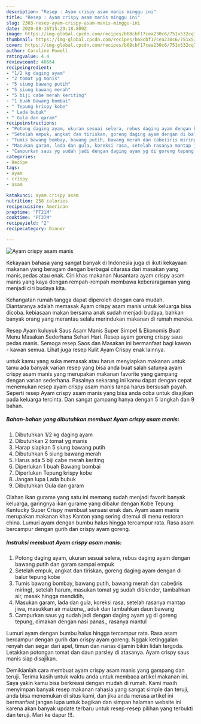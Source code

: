 ```yaml
---
description: "Resep : Ayam crispy asam manis minggu ini"
title: "Resep : Ayam crispy asam manis minggu ini"
slug: 2303-resep-ayam-crispy-asam-manis-minggu-ini
date: 2020-08-16T15:29:18.809Z
image: https://img-global.cpcdn.com/recipes/b68cbf17cea230c6/751x532cq70/ayam-crispy-asam-manis-foto-resep-utama.jpg
thumbnail: https://img-global.cpcdn.com/recipes/b68cbf17cea230c6/751x532cq70/ayam-crispy-asam-manis-foto-resep-utama.jpg
cover: https://img-global.cpcdn.com/recipes/b68cbf17cea230c6/751x532cq70/ayam-crispy-asam-manis-foto-resep-utama.jpg
author: Caroline Powell
ratingvalue: 4.4
reviewcount: 40664
recipeingredient:
- "1/2 kg daging ayam"
- "2 tomat yg manis"
- "5 siung bawang putih"
- "5 siung bawang merah"
- "5 biji cabe merah keriting"
- "1 buah Bawang bombai"
- " Tepung krispy kobe"
- " Lada bubuk"
- " Gula dan garam"
recipeinstructions:
- "Potong daging ayam, ukuran sesuai selera, rebus daging ayam dengan bawang putih dan garam sampai empuk"
- "Setelah empuk, angkat dan tiriskan, goreng daging ayam dengan di balur tepung kobe"
- "Tumis bawang bombay, bawang putih, bawang merah dan cabe(iris miring), setelah harum, masukan tomat yg sudah diblender, tambahkan air, masak hingga mendidih,"
- "Masukan garam, lada dan gula, koreksi rasa, setelah rasanya mantap jiwa, masukkan air maizena,, aduk dan tambahkan daun bawang"
- "Campurkan saus yg sudah jadi dengan daging ayam yg di goreng tepung, dimakan dengan nasi panas,, rasanya mantul"
categories:
- Recipe
tags:
- ayam
- crispy
- asam

katakunci: ayam crispy asam 
nutrition: 258 calories
recipecuisine: American
preptime: "PT21M"
cooktime: "PT37M"
recipeyield: "2"
recipecategory: Dinner

---
```



![Ayam crispy asam manis](https://img-global.cpcdn.com/recipes/b68cbf17cea230c6/751x532cq70/ayam-crispy-asam-manis-foto-resep-utama.jpg)

Kekayaan bahasa yang sangat banyak di Indonesia juga di ikuti kekayaan makanan yang beragam dengan berbagai citarasa dari masakan yang manis,pedas atau enak. Ciri khas makanan Nusantara ayam crispy asam manis yang kaya dengan rempah-rempah membawa keberaragaman yang menjadi ciri budaya kita.


Kehangatan rumah tangga dapat diperoleh dengan cara mudah. Diantaranya adalah memasak Ayam crispy asam manis untuk keluarga bisa dicoba. kebiasaan makan bersama anak sudah menjadi budaya, bahkan banyak orang yang merantau selalu merindukan makanan di rumah mereka.

Resep Ayam kuluyuk Saus Asam Manis Super Simpel &amp; Ekonomis Buat Menu Masakan Sederhana Sehari Hari. Resep ayam goreng crispy saus pedas manis. Semoga resep Saos dan Masakan ini bermanfaat bagi kawan - kawan semua. Lihat juga resep Kulit Ayam Crispy enak lainnya.

untuk kamu yang suka memasak atau harus menyiapkan makanan untuk tamu ada banyak varian resep yang bisa anda buat salah satunya ayam crispy asam manis yang merupakan makanan favorite yang gampang dengan varian sederhana. Pasalnya sekarang ini kamu dapat dengan cepat menemukan resep ayam crispy asam manis tanpa harus bersusah payah.
Seperti resep Ayam crispy asam manis yang bisa anda coba untuk disajikan pada keluarga tercinta. Dan sangat gampang hanya dengan 5 langkah dan 9 bahan.


<!--inarticleads1-->

##### Bahan-bahan yang dibutuhkan membuat Ayam crispy asam manis:

1. Dibutuhkan 1/2 kg daging ayam
1. Dibutuhkan 2 tomat yg manis
1. Harap siapkan 5 siung bawang putih
1. Dibutuhkan 5 siung bawang merah
1. Harus ada 5 biji cabe merah keriting
1. Diperlukan 1 buah Bawang bombai
1. Diperlukan  Tepung krispy kobe
1. Jangan lupa  Lada bubuk
1. Dibutuhkan  Gula dan garam


Olahan ikan gurame yang satu ini memang sudah menjadi favorit banyak keluarga, garingnya ikan gurame yang dibalur dengan Kobe Tepung Kentucky Super Crispy membuat sensasi enak dan. Ayam asam manis merupakan makanan khas Kanton yang sering ditemui di menu restoran china. Lumuri ayam dengan bumbu halus hingga tercampur rata. Rasa asam bercampur dengan gurih dan crispy ayam goreng. 

<!--inarticleads2-->

##### Instruksi membuat  Ayam crispy asam manis:

1. Potong daging ayam, ukuran sesuai selera, rebus daging ayam dengan bawang putih dan garam sampai empuk
1. Setelah empuk, angkat dan tiriskan, goreng daging ayam dengan di balur tepung kobe
1. Tumis bawang bombay, bawang putih, bawang merah dan cabe(iris miring), setelah harum, masukan tomat yg sudah diblender, tambahkan air, masak hingga mendidih,
1. Masukan garam, lada dan gula, koreksi rasa, setelah rasanya mantap jiwa, masukkan air maizena,, aduk dan tambahkan daun bawang
1. Campurkan saus yg sudah jadi dengan daging ayam yg di goreng tepung, dimakan dengan nasi panas,, rasanya mantul


Lumuri ayam dengan bumbu halus hingga tercampur rata. Rasa asam bercampur dengan gurih dan crispy ayam goreng. Nggak ketinggalan renyah dan segar dari apel, timun dan nanas dijamin bikin lidah tergoda. Letakkan potongan tomat dan daun parsley di atasanya. Ayam crispy saus manis siap disajikan. 

Demikianlah cara membuat ayam crispy asam manis yang gampang dan teruji. Terima kasih untuk waktu anda untuk membaca artikel makanan ini. Saya yakin kamu bisa berkreasi dengan mudah di rumah. Kami masih menyimpan banyak resep makanan rahasia yang sangat simple dan teruji, anda bisa menemukan di situs kami, dan jika anda merasa artikel ini bermanfaat jangan lupa untuk bagikan dan simpan halaman website ini karena akan banyak update terbaru untuk resep-resep pilihan yang terbukti dan teruji. Mari ke dapur !!!. 

